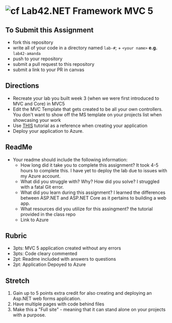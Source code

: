 ![cf](http://i.imgur.com/7v5ASc8.png) Lab42.NET Framework MVC 5
=====================================

## To Submit this Assignment
- fork this repository
- write all of your code in a directory named `lab-#`; + `<your name>` **e.g.** `lab42-amanda`
- push to your repository
- submit a pull request to this repository
- submit a link to your PR in canvas

## Directions 
- Recreate your lab you built week 3 (when we were first introduced to MVC and Core) in MVC5
- Edit the MVC Template that gets created to be all your own controllers. You don't want to show off the MS template on your projects list when showcasing your work
- Use [THIS](https://docs.microsoft.com/en-us/aspnet/mvc/overview/getting-started/introduction/) tutorial as a reference when creating your application
- Deploy your application to Azure.
  
## ReadMe
- Your readme should include the following information:
  - How long did it take you to complete this assignment? It took 4-5 hours to complete this. I have yet to deploy the lab due to issues with my Azure account. 
  - What did you struggle with? Why? How did you solve? I struggled with a fatal Git error.
  - What did you learn during this assignment? I learned the differences between ASP.NET and ASP.NET Core as it pertains to building a web app.
  - What resources did you utilize for this assingment? the tutorial provided in the class repo
  - Link to Azure

## Rubric
- 3pts: MVC 5 application created without any errors
- 3pts: Code cleary commented
- 2pt: Readme included with answers to questions
- 2pt: Application Depoyed to Azure

## Stretch
1. Gain up to 5 points extra credit for also creating and deploying an Asp.NET web forms application.
2. Have multiple pages with code behind files
3. Make this a "Full site" - meaning that it can stand alone on your projects with a purpose. 
